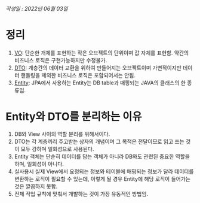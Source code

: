 ###### 작성일 : 2022년 06월 03일
# 정리
1. [VO](https://github.com/HK-An/today_i_learned/blob/main/JAVA/design/vo_defintion.md): 단순한 개체를 표현하는 작은 오브젝트의 단위이며 값 자체를 표현함. 약간의 비즈니스 로직은 구현가능하지만 수정불가.
2. [DTO](https://github.com/HK-An/today_i_learned/blob/main/JAVA/design/dto_defintion.md): 계층간의 데이터 교환을 위하여 만들어지는 오브젝트이며 가변적이지만 데이터 핸들링을 제외한 비즈니스 로직은 포함되어서는 안됨.
3. [Entity](https://github.com/HK-An/today_i_learned/blob/main/JAVA/design/entity_definition.md): JPA에서 사용하는 Entity는 DB table과 매핑되는 JAVA의 클래스의 한 종류임.

# Entity와 DTO를 분리하는 이유
1. DB와 View 사이의 역할 분리를 위해서이다.
2. DTO는 각 계층끼리 주고받는 상자의 개념이며 그 목적은 전달이므로 읽고 쓰는 것이 모두 강하며 일회성으로 사용된다.
3. Entity 객체는 단순히 데이터를 담는 객체가 아니라 DB와도 관련된 중요한 역할을 하며, 일회성이 아니다.
4. 실사용시 실제 View에서 요청되는 정보와 테이블에 매핑되는 정보가 달라 데이터를 변환하는 로직이 필요할 수 있는데, 이렇게 될 경우 Entity에 해당 로직이 들어가는 것은 깔끔하지 못함.
5. 전체 작업 규칙에 맞춰서 개발하는 것이 가장 유동적인 방법임.